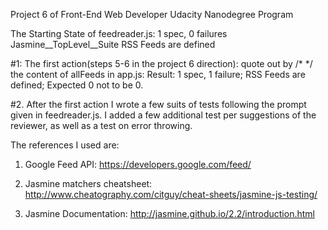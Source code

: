 Project 6 of Front-End Web Developer Udacity Nanodegree Program

The Starting State of feedreader.js:
1 spec, 0 failures
Jasmine__TopLevel__Suite
RSS Feeds
are defined

#1: The first action(steps 5-6 in the project 6 direction): quote out by /* */ the content of allFeeds in app.js:
Result:
1 spec, 1 failure;
RSS Feeds are defined;
Expected 0 not to be 0.

#2. After the first action I wrote a few suits of tests following the prompt given in feedreader.js. I added a few
additional test per suggestions of the reviewer, as well as a test on error throwing.

The references I used are:

1. Google Feed API: https://developers.google.com/feed/

2. Jasmine matchers cheatsheet: http://www.cheatography.com/citguy/cheat-sheets/jasmine-js-testing/

3. Jasmine Documentation: http://jasmine.github.io/2.2/introduction.html